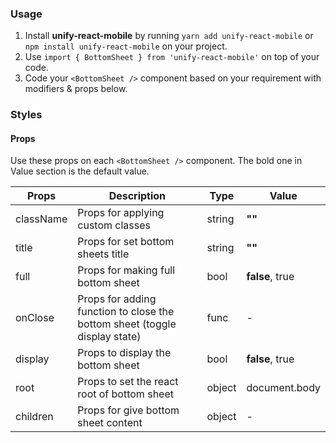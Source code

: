 ### Usage

1. Install **unify-react-mobile** by running `yarn add unify-react-mobile` or `npm install unify-react-mobile` on your project.
2. Use `import { BottomSheet } from 'unify-react-mobile'` on top of your code.
3. Code your `<BottomSheet />` component based on your requirement with modifiers & props below.



### Styles

#### Props

Use these props on each `<BottomSheet />` component. The bold one in Value section is the default value.

| Props            | Description                         | Type            | Value
|---------------------|----------------------------------|-----------------|---------------------|
| className   | Props for applying custom classes   | string            | **""**
| title   | Props for set bottom sheets title   | string            | **""**
| full   | Props for making full bottom sheet   | bool            | **false**, true
| onClose   | Props for adding function to close the bottom sheet (toggle display state)   | func            | -
| display   | Props to display the bottom sheet   | bool            | **false**, true
| root   | Props to set the react root of bottom sheet   | object            | document.body
| children   | Props for give bottom sheet content   | object            | -
